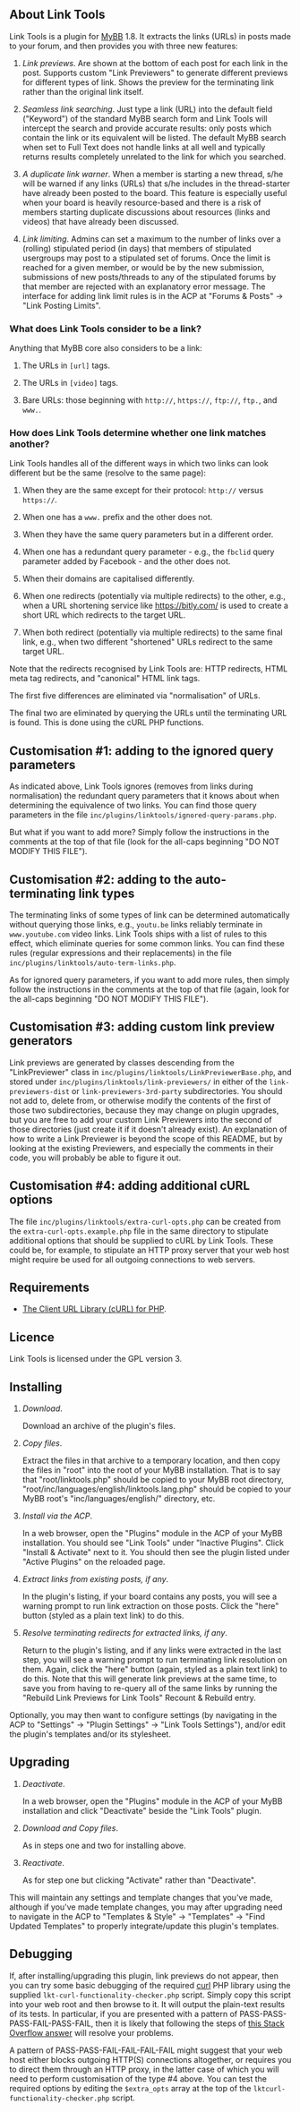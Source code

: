 ## About Link Tools

Link Tools is a plugin for [MyBB](https://mybb.com/) 1.8. It extracts the links (URLs) in posts made to your forum, and then provides you with three new features:

1. *Link previews*. Are shown at the bottom of each post for each link in the post. Supports custom "Link Previewers" to generate different previews for different types of link. Shows the preview for the terminating link rather than the original link itself.

2. *Seamless link searching*. Just type a link (URL) into the default field ("Keyword") of the standard MyBB search form and Link Tools will intercept the search and provide accurate results: only posts which contain the link or its equivalent will be listed. The default MyBB search when set to Full Text does not handle links at all well and typically returns results completely unrelated to the link for which you searched.

3. *A duplicate link warner*. When a member is starting a new thread, s/he will be warned if any links (URLs) that s/he includes in the thread-starter have already been posted to the board. This feature is especially useful when your board is heavily resource-based and there is a risk of members starting duplicate discussions about resources (links and videos) that have already been discussed.

4. *Link limiting*. Admins can set a maximum to the number of links over a (rolling) stipulated period (in days) that members of stipulated usergroups may post to a stipulated set of forums. Once the limit is reached for a given member, or would be by the new submission, submissions of new posts/threads to any of the stipulated forums by that member are rejected with an explanatory error message. The interface for adding link limit rules is in the ACP at "Forums & Posts" -> "Link Posting Limits".

### What does Link Tools consider to be a link?

Anything that MyBB core also considers to be a link:

1. The URLs in `[url]` tags.

2. The URLs in `[video]` tags.

3. Bare URLs: those beginning with `http://`, `https://`, `ftp://`, `ftp.`, and `www.`.

### How does Link Tools determine whether one link matches another?

Link Tools handles all of the different ways in which two links can look different but be the same (resolve to the same page):

1. When they are the same except for their protocol: `http://` versus `https://`.

2. When one has a `www.` prefix and the other does not.

3. When they have the same query parameters but in a different order.

4. When one has a redundant query parameter - e.g., the `fbclid` query parameter added by Facebook - and the other does not.

5. When their domains are capitalised differently.

6. When one redirects (potentially via multiple redirects) to the other, e.g., when a URL shortening service like https://bitly.com/ is used to create a short URL which redirects to the target URL.

7. When both redirect (potentially via multiple redirects) to the same final link, e.g., when two different "shortened" URLs redirect to the same target URL.

Note that the redirects recognised by Link Tools are: HTTP redirects, HTML meta tag redirects, and "canonical" HTML link tags.

The first five differences are eliminated via "normalisation" of URLs.

The final two are eliminated by querying the URLs until the terminating URL is found. This is done using the cURL PHP functions.

## Customisation #1: adding to the ignored query parameters

As indicated above, Link Tools ignores (removes from links during normalisation) the redundant query parameters that it knows about when determining the equivalence of two links. You can find those query parameters in the file `inc/plugins/linktools/ignored-query-params.php`.

But what if you want to add more? Simply follow the instructions in the comments at the top of that file (look for the all-caps beginning "DO NOT MODIFY THIS FILE").

## Customisation #2: adding to the auto-terminating link types

The terminating links of some types of link can be determined automatically without querying those links, e.g., `youtu.be` links reliably terminate in `www.youtube.com` video links. Link Tools ships with a list of rules to this effect, which eliminate queries for some common links. You can find these rules (regular expressions and their replacements) in the file `inc/plugins/linktools/auto-term-links.php`.

As for ignored query parameters, if you want to add more rules, then simply follow the instructions in the comments at the top of that file (again, look for the all-caps beginning "DO NOT MODIFY THIS FILE").

## Customisation #3: adding custom link preview generators

Link previews are generated by classes descending from the "LinkPreviewer" class in `inc/plugins/linktools/LinkPreviewerBase.php`, and stored under `inc/plugins/linktools/link-previewers/` in either of the `link-previewers-dist` or `link-previewers-3rd-party` subdirectories. You should not add to, delete from, or otherwise modify the contents of the first of those two subdirectories, because they may change on plugin upgrades, but you are free to add your custom Link Previewers into the second of those directories (just create it if it doesn't already exist). An explanation of how to write a Link Previewer is beyond the scope of this README, but by looking at the existing Previewers, and especially the comments in their code, you will probably be able to figure it out.

## Customisation #4: adding additional cURL options

The file `inc/plugins/linktools/extra-curl-opts.php` can be created from the `extra-curl-opts.example.php` file in the same directory to stipulate additional options that should be supplied to cURL by Link Tools. These could be, for example, to stipulate an HTTP proxy server that your web host might require be used for all outgoing connections to web servers.

## Requirements

* [The Client URL Library (cURL) for PHP](https://www.php.net/manual/en/book.curl.php).

## Licence

Link Tools is licensed under the GPL version 3.

## Installing

1. *Download*.

   Download an archive of the plugin's files.

2. *Copy files*.

   Extract the files in that archive to a temporary location, and then copy the files in "root" into the root of your MyBB installation. That is to say that "root/linktools.php" should be copied to your MyBB root directory, "root/inc/languages/english/linktools.lang.php" should be copied to your MyBB root's "inc/languages/english/" directory, etc.

3. *Install via the ACP*.

   In a web browser, open the "Plugins" module in the ACP of your MyBB installation. You should see "Link Tools" under "Inactive Plugins". Click "Install & Activate" next to it. You should then see the plugin listed under "Active Plugins" on the reloaded page.

4. *Extract links from existing posts, if any*.

   In the plugin's listing, if your board contains any posts, you will see a warning prompt to run link extraction on those posts. Click the "here" button (styled as a plain text link) to do this.

5. *Resolve terminating redirects for extracted links, if any*.

   Return to the plugin's listing, and if any links were extracted in the last step, you will see a warning prompt to run terminating link resolution on them. Again, click the "here" button (again, styled as a plain text link) to do this. Note that this will generate link previews at the same time, to save you from having to re-query all of the same links by running the "Rebuild Link Previews for Link Tools" Recount & Rebuild entry.

Optionally, you may then want to configure settings (by navigating in the ACP to "Settings" -> "Plugin Settings" -> "Link Tools Settings"), and/or edit the plugin's templates and/or its stylesheet.

## Upgrading

1. *Deactivate*.

   In a web browser, open the "Plugins" module in the ACP of your MyBB installation and click "Deactivate" beside the "Link Tools" plugin.

2. *Download and Copy files*.

   As in steps one and two for installing above.

3. *Reactivate*.

   As for step one but clicking "Activate" rather than "Deactivate".

This will maintain any settings and template changes that you've made, although if you've made template changes, you may after upgrading need to navigate in the ACP to "Templates & Style" -> "Templates" -> "Find Updated Templates" to properly integrate/update this plugin's templates.

## Debugging

If, after installing/upgrading this plugin, link previews do not appear, then you can try some basic debugging of the required [curl](https://www.php.net/manual/en/book.curl.php) PHP library using the supplied `lkt-curl-functionality-checker.php` script. Simply copy this script into your web root and then browse to it. It will output the plain-text results of its tests. In particular, if you are presented with a pattern of PASS-PASS-PASS-FAIL-PASS-FAIL, then it is likely that following the steps of [this Stack Overflow answer](https://stackoverflow.com/a/43492865) will resolve your problems.

A pattern of PASS-PASS-FAIL-FAIL-FAIL-FAIL might suggest that your web host either blocks outgoing HTTP(S) connections altogether, or requires you to direct them through an HTTP proxy, in the latter case of which you will need to perform customisation of the type #4 above. You can test the required options by editing the `$extra_opts` array at the top of the `lktcurl-functionality-checker.php` script.
